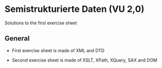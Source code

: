 # Semistrukturierte Daten (VU 2,0) 

Solutions to the first exercise sheet

## General

* First exercise sheet is made of XML and DTD

* Second exercise sheet is made of XSLT, XPath, XQuery, SAX and DOM
